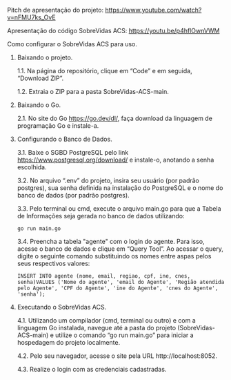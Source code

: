 Pitch de apresentação do projeto: https://www.youtube.com/watch?v=nFMU7ks_OvE

Apresentação do código SobreVidas ACS: https://youtu.be/p4hflOwnVWM

Como configurar o SobreVidas ACS para uso.


1. Baixando o projeto.
   
   1.1. Na página do repositório, clique em “Code” e em seguida, “Download ZIP”.
   
   1.2. Extraia o ZIP para a pasta SobreVidas-ACS-main.
2. Baixando o Go.

   2.1. No site do Go https://go.dev/dl/, faça download da linguagem de programação Go e instale-a.
3. Configurando o Banco de Dados.

   3.1. Baixe o SGBD PostgreSQL pelo link https://www.postgresql.org/download/ e instale-o, anotando a senha escolhida.

   3.2. No arquivo “.env” do projeto, insira seu usuário (por padrão postgres), sua senha definida na instalação do PostgreSQL e o nome do banco de dados (por padrão postgres).
  
   3.3. Pelo terminal ou cmd, execute o arquivo main.go para que a Tabela de Informações seja gerada no banco de dados utilizando:

       go run main.go
   
   3.4. Preencha a tabela "agente" com o login do agente. Para isso, acesse o banco de dados e clique em “Query Tool”. Ao acessar o query, digite o seguinte comando substituindo os nomes entre aspas pelos seus respectivos valores:

       INSERT INTO agente (nome, email, regiao, cpf, ine, cnes, senha)VALUES ('Nome do agente', 'email do Agente', 'Região atendida pelo Agente', 'CPF do Agente', 'ine do Agente', 'cnes do Agente', 'senha');  
4. Executando o SobreVidas ACS.

   4.1. Utilizando um compilador (cmd, terminal ou outro) e com a linguagem Go instalada, navegue até a pasta do projeto (SobreVidas-ACS-main) e utilize o comando “go run main.go” para iniciar a hospedagem do projeto localmente.

   4.2. Pelo seu navegador, acesse o site pela URL http://localhost:8052.

   4.3. Realize o login com as credenciais cadastradas.


